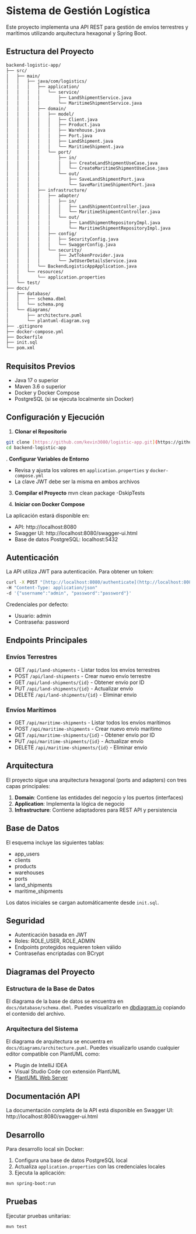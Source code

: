 # Sistema de Gestión Logística

Este proyecto implementa una API REST para gestión de envíos terrestres y marítimos utilizando arquitectura hexagonal y Spring Boot.

## Estructura del Proyecto
```bash
backend-logistic-app/
├── src/
│   ├── main/
│   │   ├── java/com/logistics/
│   │   │   ├── application/
│   │   │   │   └── service/
│   │   │   │       ├── LandShipmentService.java
│   │   │   │       └── MaritimeShipmentService.java
│   │   │   ├── domain/
│   │   │   │   ├── model/
│   │   │   │   │   ├── Client.java
│   │   │   │   │   ├── Product.java
│   │   │   │   │   ├── Warehouse.java
│   │   │   │   │   ├── Port.java
│   │   │   │   │   ├── LandShipment.java
│   │   │   │   │   └── MaritimeShipment.java
│   │   │   │   └── port/
│   │   │   │       ├── in/
│   │   │   │       │   ├── CreateLandShipmentUseCase.java
│   │   │   │       │   └── CreateMaritimeShipmentUseCase.java
│   │   │   │       └── out/
│   │   │   │           ├── SaveLandShipmentPort.java
│   │   │   │           └── SaveMaritimeShipmentPort.java
│   │   │   ├── infrastructure/
│   │   │   │   ├── adapter/
│   │   │   │   │   ├── in/
│   │   │   │   │   │   ├── LandShipmentController.java
│   │   │   │   │   │   └── MaritimeShipmentController.java
│   │   │   │   │   └── out/
│   │   │   │   │       ├── LandShipmentRepositoryImpl.java
│   │   │   │   │       └── MaritimeShipmentRepositoryImpl.java
│   │   │   │   ├── config/
│   │   │   │   │   ├── SecurityConfig.java
│   │   │   │   │   └── SwaggerConfig.java
│   │   │   │   └── security/
│   │   │   │       ├── JwtTokenProvider.java
│   │   │   │       └── JwtUserDetailsService.java
│   │   │   └── BackendLogisticAppApplication.java
│   │   └── resources/
│   │       └── application.properties
│   └── test/
├── docs/
│   ├── database/
│   │   ├── schema.dbml
│   │   └── schema.png
│   └── diagrams/
│       ├── architecture.puml
│       └── plantuml-diagram.svg
├── .gitignore
├── docker-compose.yml
├── Dockerfile
├── init.sql
└── pom.xml
```

## Requisitos Previos

- Java 17 o superior
- Maven 3.6 o superior
- Docker y Docker Compose
- PostgreSQL (si se ejecuta localmente sin Docker)

## Configuración y Ejecución

1. **Clonar el Repositorio**
```bash
git clone [https://github.com/kevin3080/logistic-app.git](https://github.com/kevin3080/logistic-app.git) 
cd backend-logistic-app
```

. **Configurar Variables de Entorno**
   - Revisa y ajusta los valores en `application.properties` y `docker-compose.yml`
   - La clave JWT debe ser la misma en ambos archivos

3. **Compilar el Proyecto**
mvn clean package -DskipTests

4. **Iniciar con Docker Compose**

La aplicación estará disponible en:
- API: http://localhost:8080
- Swagger UI: http://localhost:8080/swagger-ui.html
- Base de datos PostgreSQL: localhost:5432

## Autenticación

La API utiliza JWT para autenticación. Para obtener un token:

```bash
curl -X POST "[http://localhost:8080/authenticate](http://localhost:8080/authenticate)"
-H "Content-Type: application/json"
-d '{"username":"admin", "password":"password"}'
```

Credenciales por defecto:
- Usuario: admin
- Contraseña: password

## Endpoints Principales

### Envíos Terrestres
- GET `/api/land-shipments` - Listar todos los envíos terrestres
- POST `/api/land-shipments` - Crear nuevo envío terrestre
- GET `/api/land-shipments/{id}` - Obtener envío por ID
- PUT `/api/land-shipments/{id}` - Actualizar envío
- DELETE `/api/land-shipments/{id}` - Eliminar envío

### Envíos Marítimos
- GET `/api/maritime-shipments` - Listar todos los envíos marítimos
- POST `/api/maritime-shipments` - Crear nuevo envío marítimo
- GET `/api/maritime-shipments/{id}` - Obtener envío por ID
- PUT `/api/maritime-shipments/{id}` - Actualizar envío
- DELETE `/api/maritime-shipments/{id}` - Eliminar envío

## Arquitectura

El proyecto sigue una arquitectura hexagonal (ports and adapters) con tres capas principales:

1. **Domain**: Contiene las entidades del negocio y los puertos (interfaces)
2. **Application**: Implementa la lógica de negocio
3. **Infrastructure**: Contiene adaptadores para REST API y persistencia

## Base de Datos

El esquema incluye las siguientes tablas:
- app_users
- clients
- products
- warehouses
- ports
- land_shipments
- maritime_shipments

Los datos iniciales se cargan automáticamente desde `init.sql`.

## Seguridad

- Autenticación basada en JWT
- Roles: ROLE_USER, ROLE_ADMIN
- Endpoints protegidos requieren token válido
- Contraseñas encriptadas con BCrypt

## Diagramas del Proyecto

### Estructura de la Base de Datos
El diagrama de la base de datos se encuentra en `docs/database/schema.dbml`. 
Puedes visualizarlo en [dbdiagram.io](https://dbdiagram.io) copiando el contenido del archivo.

### Arquitectura del Sistema
El diagrama de arquitectura se encuentra en `docs/diagrams/architecture.puml`.
Puedes visualizarlo usando cualquier editor compatible con PlantUML como:
- Plugin de IntelliJ IDEA
- Visual Studio Code con extensión PlantUML
- [PlantUML Web Server](http://www.plantuml.com/plantuml/uml/)


## Documentación API

La documentación completa de la API está disponible en Swagger UI:
http://localhost:8080/swagger-ui.html

## Desarrollo

Para desarrollo local sin Docker:

1. Configura una base de datos PostgreSQL local
2. Actualiza `application.properties` con las credenciales locales
3. Ejecuta la aplicación:
```bash 
mvn spring-boot:run
```

## Pruebas

Ejecutar pruebas unitarias:
```bash
mvn test
```


